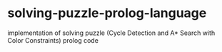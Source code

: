 # solving-puzzle-prolog-language
implementation of solving puzzle (Cycle Detection and A* Search with Color Constraints) prolog code
